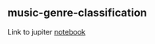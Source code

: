 ## music-genre-classification

<p>Link to jupiter  <a href="https://nbviewer.org/github/adityasharma3/music-genre-classification/blob/master/final.ipynb">notebook</a></p>
